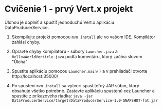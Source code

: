 # Cvičenie 1 - prvý Vert.x projekt

Úlohou je doplniť a spustiť jednoduchú Vert.x aplikáciu DataProducerService.

1. Skompilujte projekt pomocou `mvn install` ale vo vašom IDE. Kompilátor zahlási chyby.

2. Opravte chyby kompilátoru - súbory `Launcher.java` a `HellowWorldVerticle.java` podľa komentáru, ktorý začína slovom "Úloha"

3. Spustite aplikáciu pomocou `Launcher.main()` a v prehliadači otvorte http://localhost:35000/

4. Po spustení `mvn install` sa vytvorí spustiteľný JAR súbor, ktorý obsahuje všetko potrebné. Zastavte aplikáciu spustenú cez Launcher a spustite z príkazového riadka: `java -jar DataProducerService/target/DataProducerService-1.0-SNAPSHOT-fat.jar`